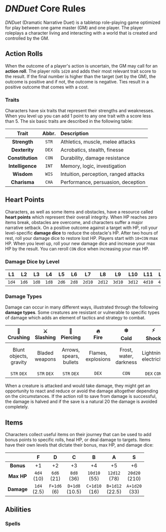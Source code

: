 # _DNDuet_ Core Rules
_DNDuet_ (Dramatic Narrative Duet) is a tabletop role-playing game optimized for play between one game master (GM) and one player. The player roleplays a character living and interacting with a world that is created and controlled by the GM.

## Action Rolls
When the outcome of a player's action is uncertain, the GM may call for an **action roll**. The player rolls `1d20` and adds their most relevant trait score to the result. If the final number is higher than the target (set by the GM), the outcome is positive and if not, the outcome is negative. Ties result in a positive outcome that comes with a cost.

### Traits
Characters have six traits that represent their strengths and weaknesses. When you level up you can add 1 point to any one trait with a score less than 5. The six basic traits are described in the following table:

| Trait | Abbr. | Description |
|:---:|:---:|:--- |
| **Strength** | `STR` | Athletics, muscle, melee attacks |
| **Dexterity** | `DEX` | Acrobatics, stealth, finesse |
| **Constitution** | `CON` | Durability, damage resistance |
| **Intelligence** | `INT` | Memory, logic, investigation |
| **Wisdom** | `WIS` | Intuition, perception, ranged attacks |
| **Charisma** | `CHA` | Performance, persuasion, deception |

## Heart Points
Characters, as well as some items and obstacles, have a resource called **heart points** which represent their overall integrity. When HP reaches zero items break, obstacles are overcome, and characters suffer a major narrative setback. On a positive outcome against a target with HP, roll your level-specific **damage dice** to reduce the obstacle's HP. After two hours of rest, roll your damage dice to restore lost HP. Players start with `10+CON` max HP. When you level up, roll your new damage dice and increase your max HP by the result. You can reroll `CON` dice when increasing your max HP.

### Damage Dice by Level
| L1 | L2 | L3 | L4 | L5 | L6 | L7 | L8 | L9 | L10 | L11 | L12 |
|:---:|:---:|:---:|:---:|:---:|:---:|:---:|:---:|:---:|:---:|:---:|:---:|
| `1d4` | `1d6` | `1d8` | `1d8` | `2d6` | `2d8` | `2d10` | `2d12` | `3d10` | `3d12` | `4d10` | `4d12` |

### Damage Types
Damage can occur in many different ways, illustrated through the following **damage types**. Some creatures are resistant or vulnerable to specific types of damage which adds an element of tactics and strategy to combat.

| 👊<br/>Crushing | ⚔️<br/>Slashing | 🏹<br/>Piercing | 🔥<br/>Fire | ❄️<br/>Cold | ⚡️<br/>Shock | 💉<br/>Poison | 💀<br/>Necrotic | ☀️<br/>Radiant | ♥️<br/>Psychic |
|:---:|:---:|:---:|:---:|:---:|:---:|:---:|:---:|:---:|:---:|
| Blunt objects, gravity | Bladed weapons | Arrows, spears, bullets | Flames, explosions | Frost, water, darkness | Lightning, electricity | Harmful substances | Acid, disease, death | Light, divine energy | Mental and emotional trauma |
| `STR`&nbsp;`DEX` | `STR`&nbsp;`DEX` | `STR`&nbsp;`DEX` | `DEX` | `CON` | `DEX`&nbsp;`CON` | `CON` | `CON` | `WIS` | `INT`&nbsp;`WIS` |

When a creature is attacked and would take damage, they might get an opportunity to react and reduce or avoid the damage altogether depending on the circumstances. If the action roll to save from damage is successful, the damage is halved and if the save is a natural 20 the damage is avoided completely.

## Items
Characters collect useful items on their journey that can be used to add bonus points to specific rolls, heal HP, or deal damage to targets. Items have their own levels that dictate their bonus, max HP, and damage dice:

|  | F | D | C | B | A | S |
|:---:|:---:|:---:|:---:|:---:|:---:|:---:|
| **Bonus** | +1 | +2 | +3 | +4 | +5 | +6 |
| **Max HP** | `4d4`<br/>(10) | `6d6`<br/>(21) | `8d8`<br/>(36) | `10d10`<br/>(55) | `12d12`<br/>(78) | `20d20`<br/>(210) |
| **Damage** | `1d4`<br/>(2.5) | `F+1d6`<br/>(6) | `D+1d8`<br/>(10.5) | `C+1d10`<br/>(16) | `B+1d12`<br/>(22.5) | `A+1d20`<br/>(33) |

## Abilities


### Spells

